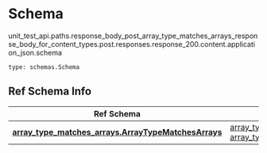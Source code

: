 # Schema
unit_test_api.paths.response_body_post_array_type_matches_arrays_response_body_for_content_types.post.responses.response_200.content.application_json.schema
```
type: schemas.Schema
```

## Ref Schema Info
Ref Schema | Input Type | Output Type
---------- | ---------- | -----------
[**array_type_matches_arrays.ArrayTypeMatchesArrays**](../../../../../../../../components/schema/array_type_matches_arrays.md) | [array_type_matches_arrays.ArrayTypeMatchesArraysTupleInput](../../../../../../../../components/schema/array_type_matches_arrays.md#arraytypematchesarraystupleinput), [array_type_matches_arrays.ArrayTypeMatchesArraysTuple](../../../../../../../../components/schema/array_type_matches_arrays.md#arraytypematchesarraystuple) | [array_type_matches_arrays.ArrayTypeMatchesArraysTuple](../../../../../../../../components/schema/array_type_matches_arrays.md#arraytypematchesarraystuple)
